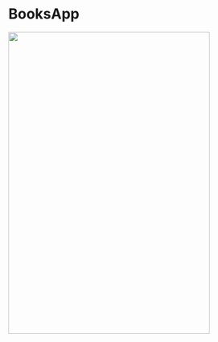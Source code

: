 # BooksApp

<img src="https://user-images.githubusercontent.com/36175704/204420940-4aacd954-0904-43d4-bab1-89299c473a12.gif" width="400" height="600"/>
